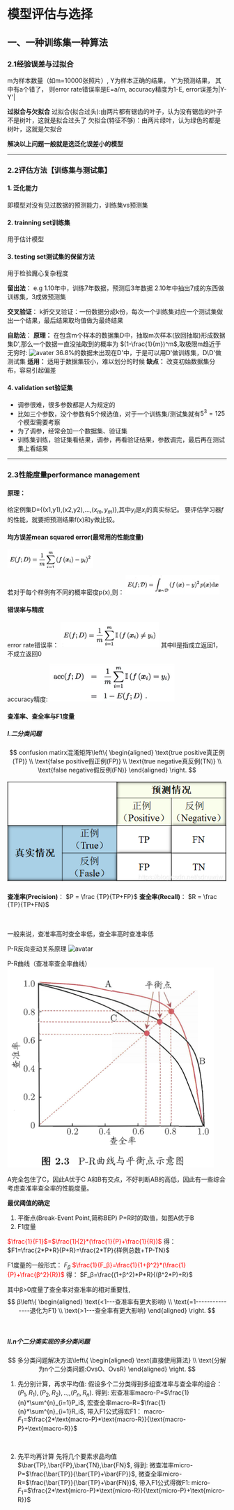 # 模型评估与选择

## 一、一种训练集一种算法

### 2.1经验误差与过拟合

m为样本数量（如m=10000张照片）,
Y为样本正确的结果，
Y'为预测结果，
其中有a个错了，
则error rate错误率是E=a/m,
accuracy精度为1-E,
error误差为|Y-Y'|


**过拟合与欠拟合**
过拟合(拟合过头):由两片都有锯齿的叶子，认为没有锯齿的叶子不是树叶，这就是拟合过头了
欠拟合(特征不够)：由两片绿叶，认为绿色的都是树叶，这就是欠拟合

**解决以上问题一般就是选泛化误差小的模型**


---

### 2.2评估方法【训练集与测试集】

#### 1. 泛化能力
即模型对没有见过数据的预测能力，训练集vs预测集

#### 2. trainning set训练集

用于估计模型

#### 3. testing set测试集的保留方法

用于检验魔心复杂程度

**留出法**：
e.g 
1.10年中，训练7年数据，预测后3年数据
2.10年中抽出7成的东西做训练集，3成做预测集

**交叉验证**：
k折交叉验证：一份数据分成k份，每次一个训练集对应一个测试集做出一个结果，最后结果取均值做为最终结果



**自助法**：
**原理：** 在包含m个样本的数据集D中，抽取m次样本(放回抽取)形成数据集D',那么一个数据一直没抽取到的概率为 $(1-\frac{1}{m})^m$,取极限m趋近于无穷时:
![avater](\lim.png)
36.8%的数据未出现在D'中，于是可以用D'做训练集，D\D'做测试集
**适用：** 适用于数据集较小，难以划分的时候
**缺点：** 改变初始数据集分布，容易引起偏差

#### 4. validation set验证集
* 调参很难，很多参数都是人为规定的
* 比如三个参数，没个参数有5个候选值，对于一个训练集/测试集就有$5^3=125$个模型需要考察
* 为了调参，经常会加一个数据集、验证集
* 训练集训练，验证集看结果，调参，再看验证结果，参数调完，最后再在测试集上看结果

---

### 2.3性能度量performance management
#### 原理：
给定例集D={(x1,y1),(x2,y2),...,($x_m,y_m$)},其中$y_i$是$x_i$的真实标记。
要评估学习器*f*的性能，就要把预测结果f(x)和y做比较。

#### 均方误差mean squared error(最常用的性能度量)
![avatar](/02模型评估与选择/E.png)

若对于每个样例有不同的概率密度p(x),则：
![avatar](/02模型评估与选择/E2.png)


#### 错误率与精度
error rate错误率：
![avatar](/02模型评估与选择/错误率.png)
其中II是指成立返回1，不成立返回0

accuracy精度:
![avatar](/02模型评估与选择/精度.png)

#### 查准率、查全率与F1度量

##### Ⅰ.二分类问题

$$ confusion matirx混淆矩阵\left\{
\begin{aligned}
\text{true positive真正例(TP)} \\
\text{false positive假正例(FP)} \\
\text{true negative真反例(TN)} \\
\text{false negative假反例(FN)}
\end{aligned}
\right.
$$

![avatar](/02模型评估与选择/分类结果混淆矩阵.png)


**查准率(Precision)**：
$P  =  \frac {TP}{TP+FP}$
**查全率(Recall)**：
$R  =  \frac {TP}{TP+FN}$

<br>
<br>
一般来说，查准率高时查全率低，查全率高时查准率低

P-R反向变动关系原理
![avatar](\手写数字识别.png)


P-R曲线（查准率查全率曲线）
![avatar](/02模型评估与选择/P-R.png)

A完全包住了C，因此A优于C
A和B有交点，不好判断AB的高低，因此有一些综合考虑查准率查全率的性能度量。

**最优阈值的确定**
1. 平衡点(Break-Event Point,简称BEP)
P=R时的取值，如图A优于B
2. F1度量
<font color=red>
$\frac{1}{F1}$=$\frac{1}{2}*(\frac{1}{P}+\frac{1}{R})$
</font>
得：
$F1=\frac{2*P*R}{P+R}=\frac{2*TP}{样例总数+TP-TN}$

<br>

F1度量的一般形式： $F_β$
<font color=red>
$\frac{1}{F_β}=\frac{1}{1+β^2}*(\frac{1}{P}+\frac{β^2}{R})$
</font>
得：
$F_β=\frac{(1+β^2)*P*R}{(β^2*P)+R}$

其中β>0度量了查全率对查准率的相对重要性,
$$ β\left\{
\begin{aligned}
\text{<1---查准率有更大影响} \\
\text{=1---------------退化为F1} \\
\text{>1---查全率有更大影响}
\end{aligned}
\right.
$$

<br>

##### Ⅱ.n个二分类实现的多分类问题
$$ 多分类问题解决方法\left\{
\begin{aligned}
\text{直接使用算法} \\
\text{分解为n个二分类问题:OvsO、OvsR}
\end{aligned}
\right.
$$

1. 先分别计算，再求平均值:
   假设多个二分类得到多组查准率与查全率的组合：$(P_1,R_1),(P_2,R_2),..,,(P_n,R_n)$.
   得到:
   宏查准率macro-P=$\frac{1}{n}*\sum^{n}_{i=1}P_i$,
   宏查全率macro-R=$\frac{1}{n}*\sum^{n}_{i=1}R_i$,
   带入F1公式得宏F1：
   macro-$F_1$=$\frac{2*\text{macro-P}*\text{macro-R}}{\text{macro-P}+\text{macro-R}}$

<br>

2. 先平均再计算
   先将几个要素求品均值$\bar{TP},\bar{FP},\bar{TN},\bar{FN}$,
   得到:
   微查准率micro-P=$\frac{\bar{TP}}{\bar{TP}+\bar{FP}}$,
   微查全率micro-R=$\frac{\bar{TP}}{\bar{TP}+\bar{FN}}$,
   带入F1公式得微F1:
   micro-$F_1$=$\frac{2*\text{micro-P}*\text{micro-R}}{\text{micro-P}+\text{micro-R}}$